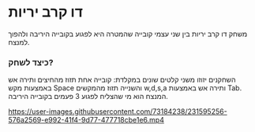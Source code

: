 # דו קרב יריות

משחק דו קרב יריות בין שני עצמי קובייה שהמטרה היא לפגוע בקובייה היריבה ולהפוך למנצח.

### כיצד לשחק?

השחקנים יזוזו משני קלטים שונים במקלדת: קובייה אחת תזוז מהחיצים ותירה אש באמצעות מקש Space והשנייה תזוז מהמקשים w,d,s,a ותירה אש באמצעות Tab.
המנצח הוא מי שהצליח לפגוע 3 פעמים בקובייה היריבה.

https://user-images.githubusercontent.com/73184238/231595256-576a2569-e992-41f4-9d77-477718cbe1e6.mp4

